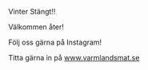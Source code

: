 Vinter Stängt!!

Välkommen åter!

Följ oss gärna på Instagram!

Titta gärna in på www.varmlandsmat.se

